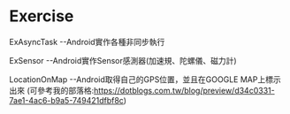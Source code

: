 # Exercise


ExAsyncTask      --Android實作各種非同步執行

ExSensor         --Android實作Sensor感測器(加速規、陀螺儀、磁力計)

LocationOnMap    --Android取得自己的GPS位置，並且在GOOGLE MAP上標示出來
(可參考我的部落格:https://dotblogs.com.tw/blog/preview/d34c0331-7ae1-4ac6-b9a5-749421dfbf8c)
